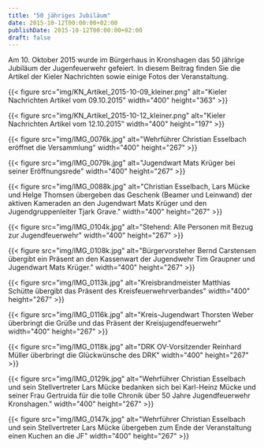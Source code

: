 ```yaml
---
title: "50 jähriges Jubiläum"
date: 2015-10-12T00:00:00+02:00
publishDate: 2015-10-12T00:00:00+02:00
draft: false
---
```


Am 10. Oktober 2015 wurde im Bürgerhaus in Kronshagen das 50 jährige Jubiläum der Jugenfeuerwehr gefeiert. In diesem Beitrag finden Sie die Artikel der Kieler Nachrichten sowie einige Fotos der Veranstaltung.

<!--more-->


{{< figure src="img/KN_Artikel_2015-10-09_kleiner.png" alt="Kieler Nachrichten Artikel vom 09.10.2015" width="400" height="363" >}}

{{< figure src="img/KN_Artikel_2015-10-12_kleiner.png" alt="Kieler Nachrichten Artikel vom 12.10.2015" width="400" height="197" >}}

{{< figure src="img/IMG_0076k.jpg" alt="Wehrführer Christian Esselbach eröffnet die Versammlung" width="400" height="267" >}}

{{< figure src="img/IMG_0079k.jpg" alt="Jugendwart Mats Krüger bei seiner Eröffnungsrede" width="400" height="267" >}}

{{< figure src="img/IMG_0088k.jpg" alt="Christian Esselbach, Lars Mücke und Helge Thomsen übergeben das Geschenk (Beamer und Leinwand) der aktiven Kameraden an den Jugendwart Mats Krüger und den Jugendgruppenleiter Tjark Grave." width="400" height="267" >}}

{{< figure src="img/IMG_0104k.jpg" alt="Stehend: Alle Personen mit Bezug zur Jugendfeuerwehr" width="400" height="267" >}}

{{< figure src="img/IMG_0108k.jpg" alt="Bürgervorsteher Bernd Carstensen übergibt ein Präsent an den Kassenwart der Jugendwehr Tim Graupner und Jugendwart Mats Krüger." width="400" height="267" >}}

{{< figure src="img/IMG_0113k.jpg" alt="Kreisbrandmeister Matthias Schütte übergibt das Präsent des Kreisfeuerwehrverbandes" width="400" height="267" >}}

{{< figure src="img/IMG_0116k.jpg" alt="Kreis-Jugendwart Thorsten Weber überbringt die Grüße und das Präsent der Kreisjugendfeuerwehr" width="400" height="267" >}}

{{< figure src="img/IMG_0118k.jpg" alt="DRK OV-Vorsitzender Reinhard Müller überbringt die Glückwünsche des DRK" width="400" height="267" >}}

{{< figure src="img/IMG_0129k.jpg" alt="Wehrführer Christian Esselbach und sein Stellvertreter Lars Mücke bedanken sich bei Karl-Heinz Mücke und seiner Frau Gertruida für die tolle Chronik über 50 Jahre Jugendfeuerwehr Kronshagen." width="400" height="267" >}}

{{< figure src="img/IMG_0147k.jpg" alt="Wehrführer Christian Esselbach und sein Stellvertreter Lars Mücke übergeben zum Ende der Veranstaltung einen Kuchen an die JF" width="400" height="267" >}}
